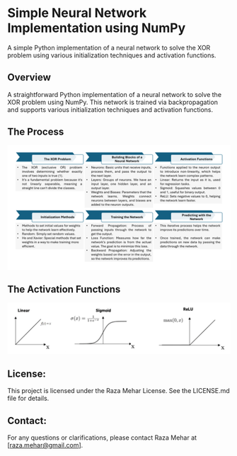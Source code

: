 # Simple Neural Network Implementation using NumPy
A simple Python implementation of a neural network to solve the XOR problem using various initialization techniques and activation functions.

## Overview
A straightforward Python implementation of a neural network to solve the XOR problem using NumPy. This network is trained via backpropagation and supports various initialization techniques and activation functions.

## The Process
<div>
  <img src="docs/process_1.png" alt="the process" style="max-width: 100%";>
</div>

## The Activation Functions
<div>
  <img src="docs/Act.png" alt="the activation fucntions" style="max-width: 100%";>
</div>

## License:
This project is licensed under the Raza Mehar License. See the LICENSE.md file for details.

## Contact:
For any questions or clarifications, please contact Raza Mehar at [raza.mehar@gmail.com].
